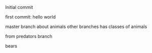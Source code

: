 Initial commit

first commit: hello world

master branch about animals
other branches has classes of animals

from predators branch

bears